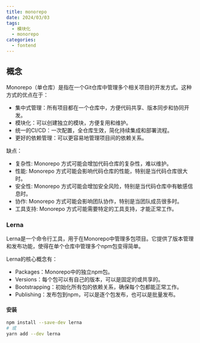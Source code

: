 ```yaml
---
title: monorepo
date: 2024/03/03
tags:
  - 模块化
  - monorepo
categories:
  - fontend
---
```


## 概念

Monorepo（单仓库）是指在一个Git仓库中管理多个相关项目的开发方式。这种方式的优点在于：


- 集中式管理：所有项目都在一个仓库中，方便代码共享、版本同步和协同开发。
- 模块化：可以创建独立的模块，方便复用和维护。
- 统一的CI/CD：一次配置，全仓库生效，简化持续集成和部署流程。
- 更好的依赖管理：可以更容易地管理项目间的依赖关系。

缺点：

- 复杂性: Monorepo 方式可能会增加代码仓库的复杂性，难以维护。
- 性能: Monorepo 方式可能会影响代码仓库的性能，特别是当代码仓库很大时。
- 安全性: Monorepo 方式可能会增加安全风险，特别是当代码仓库中有敏感信息时。
- 协作: Monorepo 方式可能会影响团队协作，特别是当团队成员很多时。
- 工具支持: Monorepo 方式可能需要特定的工具支持，才能正常工作。

### Lerna
Lerna是一个命令行工具，用于在Monorepo中管理多包项目。它提供了版本管理和发布功能，使得在单个仓库中管理多个npm包变得简单。

Lerna的核心概念有：
- Packages：Monorepo中的独立npm包。
- Versions：每个包可以有自己的版本，可以是固定的或共享的。
- Bootstrapping：初始化所有包的依赖关系，确保每个包都能正常工作。
- Publishing：发布包到npm，可以是逐个包发布，也可以是批量发布。

#### 安装

```bash
npm install --save-dev lerna
# 或
yarn add --dev lerna
```


